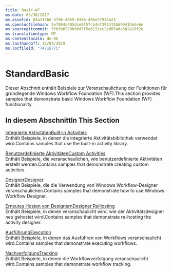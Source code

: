 ```yaml
---
title: Basic-WF
ms.date: 03/30/2017
ms.assetid: 84a315b6-3f96-4959-8306-49be37936a23
ms.openlocfilehash: 5e7084a405dce0f57cb4ef391415b69041b6de6e
ms.sourcegitcommit: 5fb5b6520b06d7f5e6131ec2ad854da302a28f2e
ms.translationtype: MT
ms.contentlocale: de-DE
ms.lasthandoff: 12/03/2019
ms.locfileid: "74716775"
---
```

# <a name="basic"></a><span data-ttu-id="fc5a5-102">Standard</span><span class="sxs-lookup"><span data-stu-id="fc5a5-102">Basic</span></span>
<span data-ttu-id="fc5a5-103">Dieser Abschnitt enthält Beispiele zur Veranschaulichung der Funktionen für grundlegende Windows Workflow Foundation (WF).</span><span class="sxs-lookup"><span data-stu-id="fc5a5-103">This section provides samples that demonstrate basic Windows Workflow Foundation (WF) functionality.</span></span>  
  
## <a name="in-this-section"></a><span data-ttu-id="fc5a5-104">In diesem Abschnitt</span><span class="sxs-lookup"><span data-stu-id="fc5a5-104">In This Section</span></span>  
 [<span data-ttu-id="fc5a5-105">Integrierte Aktivitäten</span><span class="sxs-lookup"><span data-stu-id="fc5a5-105">Built-in Activities</span></span>](built-in-activities.md)  
 <span data-ttu-id="fc5a5-106">Enthält Beispiele, in denen die integrierte Aktivitätsbibliothek verwendet wird.</span><span class="sxs-lookup"><span data-stu-id="fc5a5-106">Contains samples that use the built-in activity library.</span></span>  
  
 [<span data-ttu-id="fc5a5-107">Benutzerdefinierte Aktivitäten</span><span class="sxs-lookup"><span data-stu-id="fc5a5-107">Custom Activities</span></span>](custom-activities.md)  
 <span data-ttu-id="fc5a5-108">Enthält Beispiele, die veranschaulichen, wie benutzerdefinierte Aktivitäten erstellt werden.</span><span class="sxs-lookup"><span data-stu-id="fc5a5-108">Contains samples that demonstrate creating custom activities.</span></span>  
  
 [<span data-ttu-id="fc5a5-109">Designer</span><span class="sxs-lookup"><span data-stu-id="fc5a5-109">Designer</span></span>](designer.md)  
 <span data-ttu-id="fc5a5-110">Enthält Beispiele, die die Verwendung von Windows Workflow-Designer veranschaulichen.</span><span class="sxs-lookup"><span data-stu-id="fc5a5-110">Contains samples that demonstrate how to use Windows Workflow Designer.</span></span>  
  
 [<span data-ttu-id="fc5a5-111">Erneutes Hosten von Designern</span><span class="sxs-lookup"><span data-stu-id="fc5a5-111">Designer ReHosting</span></span>](designer-rehosting.md)  
 <span data-ttu-id="fc5a5-112">Enthält Beispiele, in denen veranschaulicht wird, wie der Aktivitätsdesigner neu gehostet wird.</span><span class="sxs-lookup"><span data-stu-id="fc5a5-112">Contains samples that demonstrate re-hosting the activity designer.</span></span>  
  
 [<span data-ttu-id="fc5a5-113">Ausführung</span><span class="sxs-lookup"><span data-stu-id="fc5a5-113">Execution</span></span>](execution.md)  
 <span data-ttu-id="fc5a5-114">Enthält Beispiele, in denen das Ausführen von Workflows veranschaulicht wird.</span><span class="sxs-lookup"><span data-stu-id="fc5a5-114">Contains samples that demonstrate executing workflows.</span></span>
  
 [<span data-ttu-id="fc5a5-115">Nachverfolgung</span><span class="sxs-lookup"><span data-stu-id="fc5a5-115">Tracking</span></span>](tracking.md)  
 <span data-ttu-id="fc5a5-116">Enthält Beispiele, in denen die Workflowverfolgung veranschaulicht wird.</span><span class="sxs-lookup"><span data-stu-id="fc5a5-116">Contains samples that demonstrate workflow tracking.</span></span>
